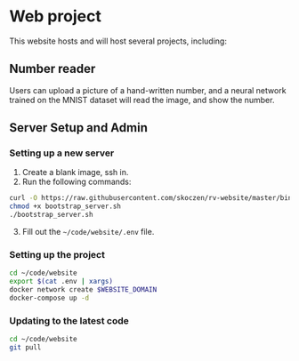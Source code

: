 # Web project

This website hosts and will host several projects, including:

## Number reader

Users can upload a picture of a hand-written number, and a neural network trained on the MNIST dataset will read the image, and show the number.


## Server Setup and Admin

### Setting up a new server
1. Create a blank image, ssh in.
2. Run the following commands:

```bash
curl -O https://raw.githubusercontent.com/skoczen/rv-website/master/bin/bootstrap_server.sh
chmod +x bootstrap_server.sh
./bootstrap_server.sh
```

3. Fill out the `~/code/website/.env` file.


### Setting up the project

```bash
cd ~/code/website
export $(cat .env | xargs)
docker network create $WEBSITE_DOMAIN 
docker-compose up -d
```

### Updating to the latest code

```bash
cd ~/code/website
git pull
```